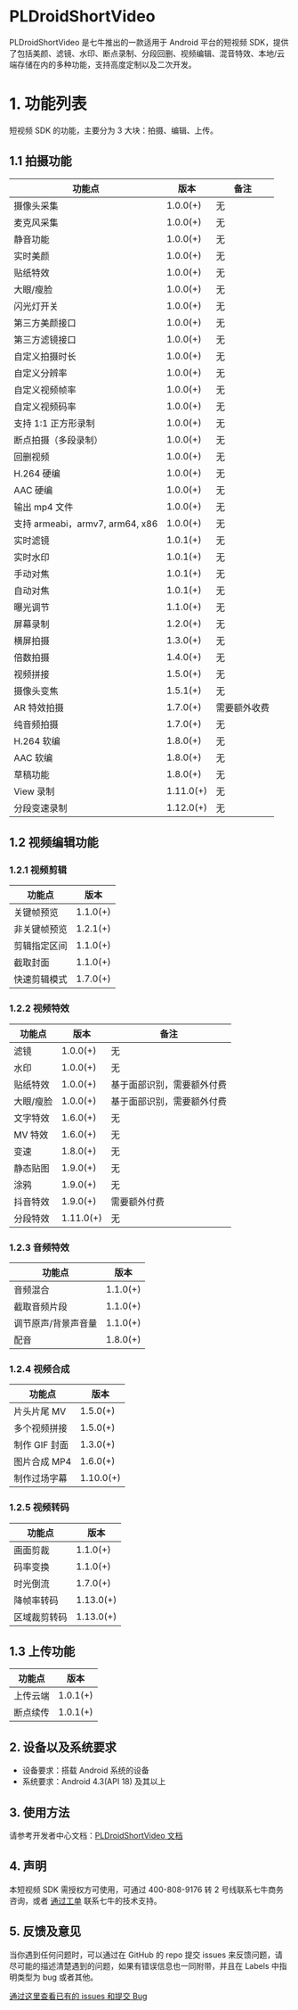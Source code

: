 # PLDroidShortVideo

PLDroidShortVideo 是七牛推出的一款适用于 Android 平台的短视频 SDK，提供了包括美颜、滤镜、水印、断点录制、分段回删、视频编辑、混音特效、本地/云端存储在内的多种功能，支持高度定制以及二次开发。

# 1. 功能列表

短视频 SDK 的功能，主要分为 3 大块：拍摄、编辑、上传。

## 1.1 拍摄功能

| 功能点                          | 版本       | 备注       |
| ---------------------------- | -------- | -------------- |
| 摄像头采集                        | 1.0.0(+) | 无 |
| 麦克风采集                        | 1.0.0(+) | 无 |
| 静音功能                         | 1.0.0(+) | 无 |
| 实时美颜                         | 1.0.0(+) | 无 |
| 贴纸特效                         | 1.0.0(+) | 无 |
| 大眼/瘦脸                        | 1.0.0(+) | 无 |
| 闪光灯开关                        | 1.0.0(+) | 无 |
| 第三方美颜接口                      | 1.0.0(+) | 无 |
| 第三方滤镜接口                      | 1.0.0(+) | 无 |
| 自定义拍摄时长                      | 1.0.0(+) | 无 |
| 自定义分辨率                       | 1.0.0(+) | 无 |
| 自定义视频帧率                      | 1.0.0(+) | 无 |
| 自定义视频码率                      | 1.0.0(+) | 无 |
| 支持 1:1 正方形录制                 | 1.0.0(+) | 无 |
| 断点拍摄（多段录制）                   | 1.0.0(+) | 无 |
| 回删视频                         | 1.0.0(+) | 无 |
| H.264 硬编                     | 1.0.0(+) | 无 |
| AAC 硬编                       | 1.0.0(+) | 无 |
| 输出 mp4 文件                    | 1.0.0(+) | 无 |
| 支持 armeabi，armv7, arm64, x86 | 1.0.0(+) | 无 |
| 实时滤镜                         | 1.0.1(+) | 无 |
| 实时水印                         | 1.0.1(+) | 无 |
| 手动对焦                         | 1.0.1(+) | 无 |
| 自动对焦                         | 1.0.1(+) | 无 |
| 曝光调节                         | 1.1.0(+) | 无 |
| 屏幕录制                         | 1.2.0(+) | 无 |
| 横屏拍摄                         | 1.3.0(+) | 无 |
| 倍数拍摄                         | 1.4.0(+) | 无 |
| 视频拼接                         | 1.5.0(+) | 无 |
| 摄像头变焦                        | 1.5.1(+) | 无 |
| AR 特效拍摄                        | 1.7.0(+) | 需要额外收费 |
| 纯音频拍摄                        | 1.7.0(+) | 无 |
| H.264 软编                     | 1.8.0(+) | 无 |
| AAC 软编                       | 1.8.0(+) | 无 |
| 草稿功能                       | 1.8.0(+) | 无 |
| View 录制                      | 1.11.0(+) | 无 |
| 分段变速录制                      | 1.12.0(+) | 无 |

## 1.2 视频编辑功能

### 1.2.1 视频剪辑

| 功能点    | 版本       |
| ------ | -------- |
| 关键帧预览  | 1.1.0(+) |
| 非关键帧预览 | 1.2.1(+) |
| 剪辑指定区间 | 1.1.0(+) |
| 截取封面   | 1.1.0(+) |
| 快速剪辑模式 | 1.7.0(+) |

### 1.2.2 视频特效

| 功能点   | 版本       | 备注            |
| ----- | -------- | ------------- |
| 滤镜    | 1.0.0(+) | 无             |
| 水印    | 1.0.0(+) | 无             |
| 贴纸特效  | 1.0.0(+) | 基于面部识别，需要额外付费 |
| 大眼/瘦脸 | 1.0.0(+) | 基于面部识别，需要额外付费 |
| 文字特效  | 1.6.0(+) | 无             |
| MV 特效  | 1.6.0(+) | 无             |
| 变速     | 1.8.0(+) | 无             |
| 静态贴图  | 1.9.0(+) | 无             |
| 涂鸦     | 1.9.0(+) | 无             |
| 抖音特效  | 1.9.0(+) | 需要额外付费    |
| 分段特效  | 1.11.0(+) | 无           |

### 1.2.3 音频特效

| 功能点        | 版本       |
| ---------- | -------- |
| 音频混合       | 1.1.0(+) |
| 截取音频片段     | 1.1.0(+) |
| 调节原声/背景声音量 | 1.1.0(+) |
| 配音         | 1.8.0(+) |

### 1.2.4 视频合成

| 功能点       | 版本       |
| --------- | -------- |
| 片头片尾 MV   | 1.5.0(+) |
| 多个视频拼接    | 1.5.0(+) |
| 制作 GIF 封面 | 1.3.0(+) |
| 图片合成 MP4   | 1.6.0(+) |
| 制作过场字幕   | 1.10.0(+) |

### 1.2.5 视频转码

| 功能点  | 版本       |
| ---- | -------- |
| 画面剪裁 | 1.1.0(+) |
| 码率变换 | 1.1.0(+) |
| 时光倒流 | 1.7.0(+) |
| 降帧率转码 | 1.13.0(+) |
| 区域裁剪转码 | 1.13.0(+) |

## 1.3 上传功能

| 功能点  | 版本       |
| ---- | -------- |
| 上传云端 | 1.0.1(+) |
| 断点续传 | 1.0.1(+) |

## 2. 设备以及系统要求

- 设备要求：搭载 Android 系统的设备
- 系统要求：Android 4.3(API 18) 及其以上

## 3. 使用方法

请参考开发者中心文档：[PLDroidShortVideo 文档](https://developer.qiniu.com/pili/sdk/3734/short-video-android-sdk)

## 4. 声明

本短视频 SDK 需授权方可使用，可通过 400-808-9176 转 2 号线联系七牛商务咨询，或者 [通过工单](https://support.qiniu.com/?ref=developer.qiniu.com) 联系七牛的技术支持。

## 5. 反馈及意见

当你遇到任何问题时，可以通过在 GitHub 的 repo 提交 issues 来反馈问题，请尽可能的描述清楚遇到的问题，如果有错误信息也一同附带，并且在 Labels 中指明类型为 bug 或者其他。

[通过这里查看已有的 issues 和提交 Bug](https://github.com/pili-engineering/PLDroidShortVideo/issues)

